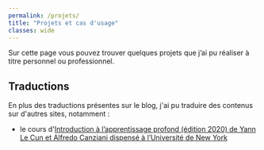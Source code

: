 ```yaml
---
permalink: /projets/
title: "Projets et cas d'usage"
classes: wide
---
```


Sur cette page vous pouvez trouver quelques projets que j’ai pu réaliser à titre personnel ou professionnel.

## Traductions
En plus des traductions présentes sur le blog, j'ai pu traduire des contenus sur d'autres sites, notamment :
- le cours d'[Introduction à l’apprentissage profond (édition 2020) de Yann Le Cun et Alfredo Canziani dispensé à l’Université de New York](https://lbourdois.github.io/blog/projets/cours-dl-nyu/)
